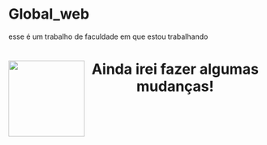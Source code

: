 # Global_web

esse é um trabalho de faculdade em que estou trabalhando
<div>
  <img align="left" height="150" width="150" src="https://cdn.dribbble.com/users/6410352/screenshots/14639983/charging.gif">
  <div align="left">
    <h1 align="center">Ainda irei fazer algumas mudanças!</h1>
  </div>
</div>
